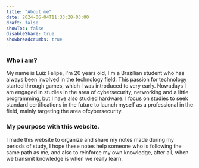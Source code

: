 ```yaml
---
title: "About me"
date: 2024-06-04T11:33:28-03:00
draft: false
showToc: false
disableShare: true
showbreadcrumbs: true
---
```


### Who i am?

My name is Luiz Felipe, I'm 20 years old, I'm a Brazilian student who has always been involved in the technology field. This passion for technology started through games, which I was introduced to very early. Nowadays I am engaged in studies in the area of ​​cybersecurity, networking and a little programming, but I have also studied hardware. I focus on studies to seek standard certifications in the future to launch myself as a professional in the field, mainly targeting the area of ​​cybersecurity.

### My pourpose with this website.

I made this website to organize and share my notes made during my periods of study, I hope these notes help someone who is following the same path as me, and also to reinforce my own knowledge, after all, when we transmit knowledge is when we really learn.
